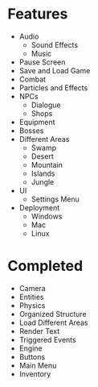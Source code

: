 # Features

- Audio
    - Sound Effects
    - Music
- Pause Screen
- Save and Load Game
- Combat
- Particles and Effects
- NPCs
    - Dialogue
    - Shops
- Equipment
- Bosses
- Different Areas
    - Swamp
    - Desert
    - Mountain
    - Islands
    - Jungle
- UI
    - Settings Menu
- Deployment
    - Windows
    - Mac
    - Linux

# Completed

- Camera
- Entities
- Physics
- Organized Structure
- Load Different Areas
- Render Text
- Triggered Events
- Engine
- Buttons
- Main Menu
- Inventory